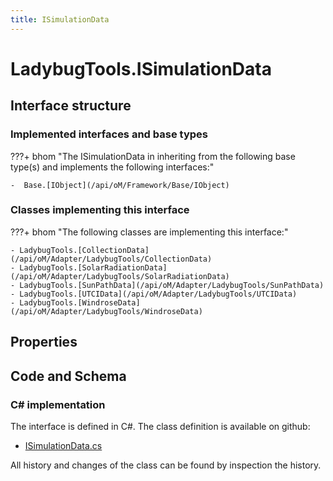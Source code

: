 ```yaml
---
title: ISimulationData
---
```


# LadybugTools.ISimulationData



## Interface structure

### Implemented interfaces and base types

???+ bhom "The ISimulationData in inheriting from the following base type(s) and implements the following interfaces:"

    -  Base.[IObject](/api/oM/Framework/Base/IObject)


### Classes implementing this interface

???+ bhom "The following classes are implementing this interface:"

    - LadybugTools.[CollectionData](/api/oM/Adapter/LadybugTools/CollectionData)
    - LadybugTools.[SolarRadiationData](/api/oM/Adapter/LadybugTools/SolarRadiationData)
    - LadybugTools.[SunPathData](/api/oM/Adapter/LadybugTools/SunPathData)
    - LadybugTools.[UTCIData](/api/oM/Adapter/LadybugTools/UTCIData)
    - LadybugTools.[WindroseData](/api/oM/Adapter/LadybugTools/WindroseData)


## Properties

## Code and Schema

### C# implementation

The interface is defined in C#. The class definition is available on github:

- [ISimulationData.cs](https://github.com/BHoM/LadybugTools_Toolkit/blob/develop/LadybugTools_oM/MetaData/ISimulationData.cs)

All history and changes of the class can be found by inspection the history.
